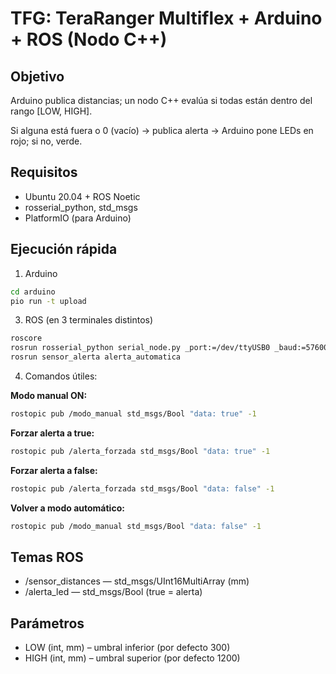 # TFG: TeraRanger Multiflex + Arduino + ROS (Nodo C++)

## Objetivo
Arduino publica distancias; un nodo C++ evalúa si todas están dentro del rango [LOW, HIGH]. 

Si alguna está fuera o 0 (vacío) → publica alerta → Arduino pone LEDs en rojo; si no, verde.

## Requisitos
- Ubuntu 20.04 + ROS Noetic
- rosserial_python, std_msgs
- PlatformIO (para Arduino)

## Ejecución rápida
1) Arduino
```bash
cd arduino
pio run -t upload
```
3) ROS (en 3 terminales distintos)
```bash
roscore
rosrun rosserial_python serial_node.py _port:=/dev/ttyUSB0 _baud:=57600 
rosrun sensor_alerta alerta_automatica
```
4) Comandos útiles:

  **Modo manual ON:**
```bash
rostopic pub /modo_manual std_msgs/Bool "data: true" -1
```
   **Forzar alerta a true:** 
```bash
rostopic pub /alerta_forzada std_msgs/Bool "data: true" -1
```
   **Forzar alerta a false:**
```bash
rostopic pub /alerta_forzada std_msgs/Bool "data: false" -1
```
   **Volver a modo automático:**
```bash
rostopic pub /modo_manual std_msgs/Bool "data: false" -1
```
## Temas ROS
- /sensor_distances — std_msgs/UInt16MultiArray (mm)
- /alerta_led — std_msgs/Bool (true = alerta)

## Parámetros
- LOW (int, mm)  – umbral inferior (por defecto 300)
- HIGH (int, mm) – umbral superior (por defecto 1200)


